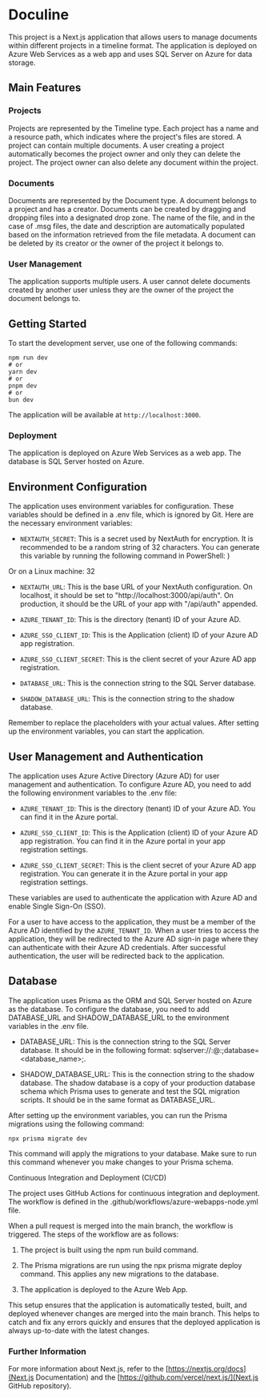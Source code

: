 # Doculine

This project is a Next.js application that allows users to manage documents within different projects in a timeline format. The application is deployed on Azure Web Services as a web app and uses SQL Server on Azure for data storage.

## Main Features

### Projects

Projects are represented by the Timeline type. Each project has a name and a resource path, which indicates where the project's files are stored. A project can contain multiple documents. A user creating a project automatically becomes the project owner and only they can delete the project. The project owner can also delete any document within the project.

### Documents

Documents are represented by the Document type. A document belongs to a project and has a creator. Documents can be created by dragging and dropping files into a designated drop zone. The name of the file, and in the case of .msg files, the date and description are automatically populated based on the information retrieved from the file metadata. A document can be deleted by its creator or the owner of the project it belongs to.

### User Management

The application supports multiple users. A user cannot delete documents created by another user unless they are the owner of the project the document belongs to.

## Getting Started

To start the development server, use one of the following commands:

```
npm run dev
# or
yarn dev
# or
pnpm dev
# or
bun dev
```

The application will be available at `http://localhost:3000`.

### Deployment

The application is deployed on Azure Web Services as a web app. The database is SQL Server hosted on Azure.

## Environment Configuration

The application uses environment variables for configuration. These variables should be defined in a .env file, which is ignored by Git. Here are the necessary environment variables:

- `NEXTAUTH_SECRET`: This is a secret used by NextAuth for encryption. It is recommended to be a random string of 32 characters. You can generate this variable by running the following command in PowerShell:
  )

Or on a Linux machine:
32

- `NEXTAUTH_URL`: This is the base URL of your NextAuth configuration. On localhost, it should be set to "http://localhost:3000/api/auth". On production, it should be the URL of your app with "/api/auth" appended.

- `AZURE_TENANT_ID`: This is the directory (tenant) ID of your Azure AD.

- `AZURE_SSO_CLIENT_ID`: This is the Application (client) ID of your Azure AD app registration.

- `AZURE_SSO_CLIENT_SECRET`: This is the client secret of your Azure AD app registration.

- `DATABASE_URL`: This is the connection string to the SQL Server database.

- `SHADOW_DATABASE_URL`: This is the connection string to the shadow database.

Remember to replace the placeholders with your actual values. After setting up the environment variables, you can start the application.

## User Management and Authentication

The application uses Azure Active Directory (Azure AD) for user management and authentication. To configure Azure AD, you need to add the following environment variables to the .env file:

- `AZURE_TENANT_ID`: This is the directory (tenant) ID of your Azure AD. You can find it in the Azure portal.

- `AZURE_SSO_CLIENT_ID`: This is the Application (client) ID of your Azure AD app registration. You can find it in the Azure portal in your app registration settings.

- `AZURE_SSO_CLIENT_SECRET`: This is the client secret of your Azure AD app registration. You can generate it in the Azure portal in your app registration settings.

These variables are used to authenticate the application with Azure AD and enable Single Sign-On (SSO).

For a user to have access to the application, they must be a member of the Azure AD identified by the `AZURE_TENANT_ID`. When a user tries to access the application, they will be redirected to the Azure AD sign-in page where they can authenticate with their Azure AD credentials. After successful authentication, the user will be redirected back to the application.

## Database

The application uses Prisma as the ORM and SQL Server hosted on Azure as the database. To configure the database, you need to add DATABASE_URL and SHADOW_DATABASE_URL to the environment variables in the .env file.

- DATABASE_URL: This is the connection string to the SQL Server database. It should be in the following format: sqlserver://<username>:<password>@<hostname>:<port>;database=<database_name>;.

- SHADOW_DATABASE_URL: This is the connection string to the shadow database. The shadow database is a copy of your production database schema which Prisma uses to generate and test the SQL migration scripts. It should be in the same format as DATABASE_URL.

After setting up the environment variables, you can run the Prisma migrations using the following command:

```
npx prisma migrate dev
```

This command will apply the migrations to your database. Make sure to run this command whenever you make changes to your Prisma schema.

Continuous Integration and Deployment (CI/CD)

The project uses GitHub Actions for continuous integration and deployment. The workflow is defined in the .github/workflows/azure-webapps-node.yml file.

When a pull request is merged into the main branch, the workflow is triggered. The steps of the workflow are as follows:

1. The project is built using the npm run build command.

2. The Prisma migrations are run using the npx prisma migrate deploy command. This applies any new migrations to the database.

3. The application is deployed to the Azure Web App.

This setup ensures that the application is automatically tested, built, and deployed whenever changes are merged into the main branch. This helps to catch and fix any errors quickly and ensures that the deployed application is always up-to-date with the latest changes.

### Further Information

For more information about Next.js, refer to the [https://nextjs.org/docs](Next.js Documentation) and the [https://github.com/vercel/next.js/](Next.js GitHub repository).

